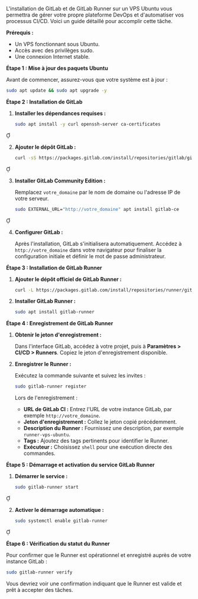 L'installation de GitLab et de GitLab Runner sur un VPS Ubuntu vous permettra de gérer votre propre plateforme DevOps et d'automatiser vos processus CI/CD. Voici un guide détaillé pour accomplir cette tâche.

**Prérequis :**

- Un VPS fonctionnant sous Ubuntu.
- Accès avec des privilèges sudo.
- Une connexion Internet stable.

**Étape 1 : Mise à jour des paquets Ubuntu**

Avant de commencer, assurez-vous que votre système est à jour :


```bash
sudo apt update && sudo apt upgrade -y
```


**Étape 2 : Installation de GitLab**

1. **Installer les dépendances requises :**

   ```bash
   sudo apt install -y curl openssh-server ca-certificates
   ```


2. **Ajouter le dépôt GitLab :**

   ```bash
   curl -sS https://packages.gitlab.com/install/repositories/gitlab/gitlab-ce/script.deb.sh | sudo bash
   ```


3. **Installer GitLab Community Edition :**

   Remplacez `votre_domaine` par le nom de domaine ou l'adresse IP de votre serveur.

   ```bash
   sudo EXTERNAL_URL="http://votre_domaine" apt install gitlab-ce
   ```


4. **Configurer GitLab :**

   Après l'installation, GitLab s'initialisera automatiquement. Accédez à `http://votre_domaine` dans votre navigateur pour finaliser la configuration initiale et définir le mot de passe administrateur.

**Étape 3 : Installation de GitLab Runner**

1. **Ajouter le dépôt officiel de GitLab Runner :**

   ```bash
   curl -L https://packages.gitlab.com/install/repositories/runner/gitlab-runner/script.deb.sh | sudo bash
   ```

2. **Installer GitLab Runner :**

   ```bash
   sudo apt install gitlab-runner
   ```

**Étape 4 : Enregistrement de GitLab Runner**

1. **Obtenir le jeton d'enregistrement :**

   Dans l'interface GitLab, accédez à votre projet, puis à **Paramètres > CI/CD > Runners**. Copiez le jeton d'enregistrement disponible.

2. **Enregistrer le Runner :**

   Exécutez la commande suivante et suivez les invites :

   ```bash
   sudo gitlab-runner register
   ```

   Lors de l'enregistrement :

   - **URL de GitLab CI :** Entrez l'URL de votre instance GitLab, par exemple `http://votre_domaine`.
   - **Jeton d'enregistrement :** Collez le jeton copié précédemment.
   - **Description du Runner :** Fournissez une description, par exemple `runner-vps-ubuntu`.
   - **Tags :** Ajoutez des tags pertinents pour identifier le Runner.
   - **Exécuteur :** Choisissez `shell` pour une exécution directe des commandes.

**Étape 5 : Démarrage et activation du service GitLab Runner**

1. **Démarrer le service :**

   ```bash
   sudo gitlab-runner start
   ```


2. **Activer le démarrage automatique :**

   ```bash
   sudo systemctl enable gitlab-runner
   ```


**Étape 6 : Vérification du statut du Runner**

Pour confirmer que le Runner est opérationnel et enregistré auprès de votre instance GitLab :


```bash
sudo gitlab-runner verify
```

Vous devriez voir une confirmation indiquant que le Runner est valide et prêt à accepter des tâches.
